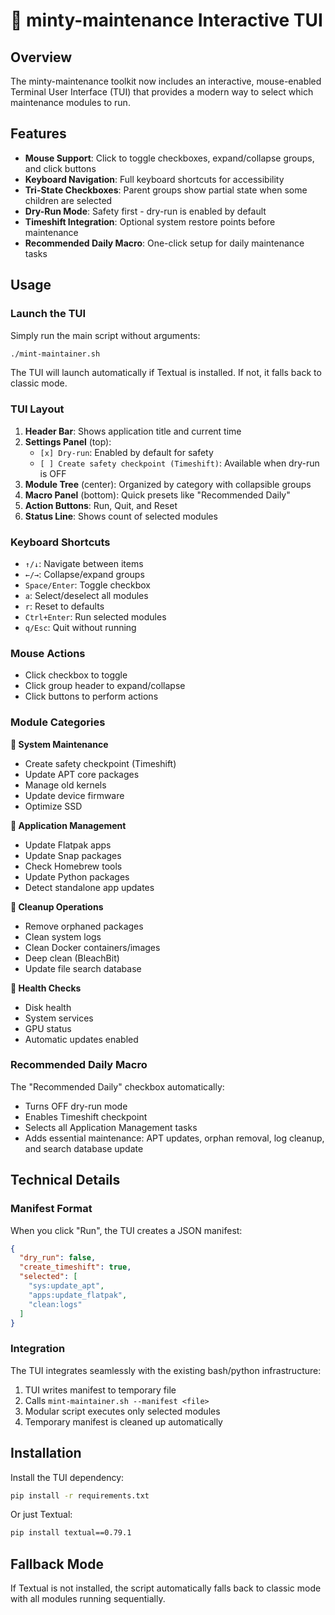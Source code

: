 # 🍃 minty-maintenance Interactive TUI

## Overview

The minty-maintenance toolkit now includes an interactive, mouse-enabled Terminal User Interface (TUI) that provides a modern way to select which maintenance modules to run.

## Features

- **Mouse Support**: Click to toggle checkboxes, expand/collapse groups, and click buttons
- **Keyboard Navigation**: Full keyboard shortcuts for accessibility
- **Tri-State Checkboxes**: Parent groups show partial state when some children are selected
- **Dry-Run Mode**: Safety first - dry-run is enabled by default
- **Timeshift Integration**: Optional system restore points before maintenance
- **Recommended Daily Macro**: One-click setup for daily maintenance tasks

## Usage

### Launch the TUI

Simply run the main script without arguments:

```bash
./mint-maintainer.sh
```

The TUI will launch automatically if Textual is installed. If not, it falls back to classic mode.

### TUI Layout

1. **Header Bar**: Shows application title and current time
2. **Settings Panel** (top):
   - `[x] Dry-run`: Enabled by default for safety
   - `[ ] Create safety checkpoint (Timeshift)`: Available when dry-run is OFF
3. **Module Tree** (center): Organized by category with collapsible groups
4. **Macro Panel** (bottom): Quick presets like "Recommended Daily"
5. **Action Buttons**: Run, Quit, and Reset
6. **Status Line**: Shows count of selected modules

### Keyboard Shortcuts

- `↑/↓`: Navigate between items
- `←/→`: Collapse/expand groups
- `Space/Enter`: Toggle checkbox
- `a`: Select/deselect all modules
- `r`: Reset to defaults
- `Ctrl+Enter`: Run selected modules
- `q/Esc`: Quit without running

### Mouse Actions

- Click checkbox to toggle
- Click group header to expand/collapse
- Click buttons to perform actions

### Module Categories

**🔧 System Maintenance**
- Create safety checkpoint (Timeshift)
- Update APT core packages
- Manage old kernels
- Update device firmware
- Optimize SSD

**📱 Application Management**
- Update Flatpak apps
- Update Snap packages
- Check Homebrew tools
- Update Python packages
- Detect standalone app updates

**🧹 Cleanup Operations**
- Remove orphaned packages
- Clean system logs
- Clean Docker containers/images
- Deep clean (BleachBit)
- Update file search database

**🏥 Health Checks**
- Disk health
- System services
- GPU status
- Automatic updates enabled

### Recommended Daily Macro

The "Recommended Daily" checkbox automatically:
- Turns OFF dry-run mode
- Enables Timeshift checkpoint
- Selects all Application Management tasks
- Adds essential maintenance: APT updates, orphan removal, log cleanup, and search database update

## Technical Details

### Manifest Format

When you click "Run", the TUI creates a JSON manifest:

```json
{
  "dry_run": false,
  "create_timeshift": true,
  "selected": [
    "sys:update_apt",
    "apps:update_flatpak",
    "clean:logs"
  ]
}
```

### Integration

The TUI integrates seamlessly with the existing bash/python infrastructure:
1. TUI writes manifest to temporary file
2. Calls `mint-maintainer.sh --manifest <file>`
3. Modular script executes only selected modules
4. Temporary manifest is cleaned up automatically

## Installation

Install the TUI dependency:

```bash
pip install -r requirements.txt
```

Or just Textual:

```bash
pip install textual==0.79.1
```

## Fallback Mode

If Textual is not installed, the script automatically falls back to classic mode with all modules running sequentially.
